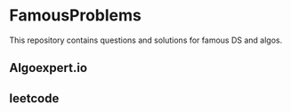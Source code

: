 # FamousProblems
This repository contains questions and solutions for famous DS and algos.
## Algoexpert.io
## leetcode
